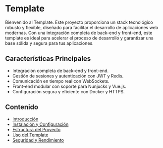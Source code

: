 # Template

Bienvenido al Template. Este proyecto proporciona un stack tecnológico robusto y flexible, diseñado para facilitar el desarrollo de aplicaciones web modernas. Con una integración completa de back-end y front-end, este template es ideal para acelerar el proceso de desarrollo y garantizar una base sólida y segura para tus aplicaciones.

## Características Principales

- Integración completa de back-end y front-end.
- Gestión de sesiones y autenticación con JWT y Redis.
- Comunicación en tiempo real con WebSockets.
- Front-end modular con soporte para Nunjucks y Vue.js.
- Configuración segura y eficiente con Docker y HTTPS.

## Contenido

- [Introducción](docs/Introduccion.md)
- [Instalación y Configuración](docs/Instalacion_y_Configuracion.md)
- [Estructura del Proyecto](docs/Estructura_del_Proyecto.md)
- [Uso del Template](docs/Uso_del_Template.md)
- [Seguridad y Rendimiento](docs/Seguridad_y_Rendimiento.md)

